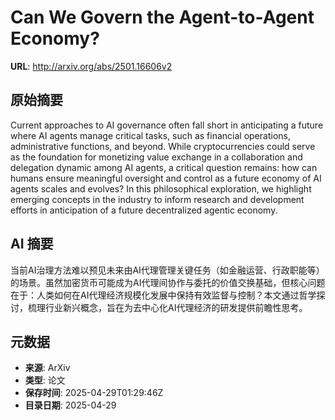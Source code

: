 # Can We Govern the Agent-to-Agent Economy?

**URL**: http://arxiv.org/abs/2501.16606v2

## 原始摘要

Current approaches to AI governance often fall short in anticipating a future
where AI agents manage critical tasks, such as financial operations,
administrative functions, and beyond. While cryptocurrencies could serve as the
foundation for monetizing value exchange in a collaboration and delegation
dynamic among AI agents, a critical question remains: how can humans ensure
meaningful oversight and control as a future economy of AI agents scales and
evolves? In this philosophical exploration, we highlight emerging concepts in
the industry to inform research and development efforts in anticipation of a
future decentralized agentic economy.


## AI 摘要

当前AI治理方法难以预见未来由AI代理管理关键任务（如金融运营、行政职能等）的场景。虽然加密货币可能成为AI代理间协作与委托的价值交换基础，但核心问题在于：人类如何在AI代理经济规模化发展中保持有效监督与控制？本文通过哲学探讨，梳理行业新兴概念，旨在为去中心化AI代理经济的研发提供前瞻性思考。

## 元数据

- **来源**: ArXiv
- **类型**: 论文
- **保存时间**: 2025-04-29T01:29:46Z
- **目录日期**: 2025-04-29
